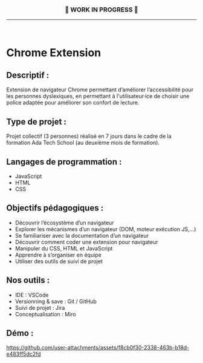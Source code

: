 <div id="header" align="center">
  <h3>🚧 WORK IN PROGRESS 🚧</h3>
</div>


***
<br>

# Chrome Extension
## Descriptif :
Extension de navigateur Chrome permettant d’améliorer l’accessibilité pour les personnes dyslexiques, en permettant à l'utilisateur·ice de choisir une police adaptée pour améliorer son confort de lecture. 

## Type de projet :
Projet collectif (3 personnes) réalisé en 7 jours dans le cadre de la formation Ada Tech School (au deuxième mois de formation).

## Langages de programmation : 
- JavaScript
- HTML
- CSS

## Objectifs pédagogiques : 
- Découvrir l’écosystème d’un navigateur
- Explorer les mécanismes d’un navigateur (DOM, moteur exécution JS,...)
- Se familiariser avec la documentation d’un navigateur
- Découvrir comment coder une extension pour navigateur
- Manipuler du CSS, HTML et JavaScript
- Apprendre à s’organiser en équipe
- Utiliser des outils de suivi de projet

## Nos outils :
- IDE : VSCode
- Versionning & save : Git / GitHub
- Suivi de projet : Jira
- Conceptualisation : Miro

## Démo : 
https://github.com/user-attachments/assets/f8cb0f30-2338-463b-b18d-e483ff5dc2fd


